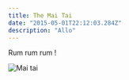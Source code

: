 ```yaml
---
title: The Mai Tai
date: "2015-05-01T22:12:03.284Z"
description: "Allo"
---
```


Rum rum rum !

![Mai tai](https://cdn.liquor.com/wp-content/uploads/2017/03/07152918/mai-tai-720x720-recipe.jpg)
